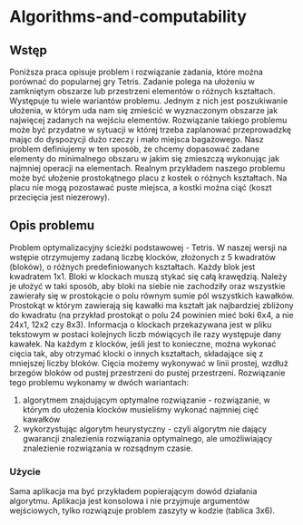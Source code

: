 # Algorithms-and-computability
## Wstęp
Poniższa praca opisuje problem i rozwiązanie zadania, które można porównać do popularnej gry Tetris. Zadanie
polega na ułożeniu w zamkniętym obszarze lub przestrzeni elementów o różnych kształtach. Występuje tu
wiele wariantów problemu. Jednym z nich jest poszukiwanie ułożenia, w którym uda nam się zmieścić w
wyznaczonym obszarze jak najwięcej zadanych na wejściu elementów. Rozwiązanie takiego problemu może
być przydatne w sytuacji w której trzeba zaplanować przeprowadzkę mając do dyspozycji dużo rzeczy i mało
miejsca bagażowego.
Nasz problem definiujemy w ten sposób, że chcemy dopasować zadane elementy do minimalnego obszaru w
jakim się zmieszczą wykonując jak najmniej operacji na elementach. Realnym przykładem naszego problemu
może być ułożenie prostokątnego placu z kostek o różnych kształtach. Na placu nie mogą pozostawać puste
miejsca, a kostki można ciąć (koszt przecięcia jest niezerowy).
## Opis problemu
Problem optymalizacyjny ścieżki podstawowej - Tetris.
W naszej wersji na wstępie otrzymujemy zadaną liczbę klocków, złożonych z 5 kwadratów (bloków), o różnych predefiniowanych kształtach. Każdy blok jest kwadratem 1x1. Bloki w klockach muszą stykać się całą
krawędzią. Należy je ułożyć w taki sposób, aby bloki na siebie nie zachodziły oraz wszystkie zawierały się
w prostokącie o polu równym sumie pól wszystkich kawałków. Prostokąt w którym zawierają się kawałki ma
kształt jak najbardziej zbliżony do kwadratu (na przykład prostokąt o polu 24 powinien mieć boki 6x4, a nie
24x1, 12x2 czy 8x3).
Informacja o klockach przekazywana jest w pliku tekstowym w postaci kolejnych liczb mówiących ile razy występuje dany kawałek.
Na każdym z klocków, jeśli jest to konieczne, można wykonać cięcia tak, aby otrzymać klocki o innych kształtach, składające się z mniejszej liczby bloków. Cięcia możemy wykonywać w linii prostej, wzdłuż brzegów
bloków od pustej przestrzeni do pustej przestrzeni. Rozwiązanie tego problemu wykonamy w dwóch wariantach:
1. algorytmem znajdującym optymalne rozwiązanie - rozwiązanie, w którym do ułożenia klocków musieliśmy
wykonać najmniej cięć kawałków
2. wykorzystując algorytm heurystyczny - czyli algorytm nie dający gwarancji znalezienia rozwiązania optymalnego, ale umożliwiający znalezienie rozwiązania w rozsądnym czasie.

### Użycie
Sama aplikacja ma być przykładem popierającym dowód działania algorytmu.
Aplikacja jest konsolowa i nie przyjmuje argumentów wejściowych, tylko rozwiązuje problem zaszyty w kodzie (tablica 3x6).